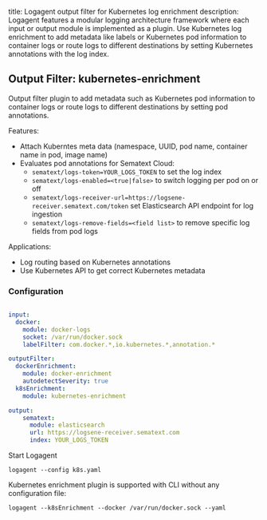 title: Logagent output filter for Kubernetes log enrichment
description: Logagent features a modular logging architecture framework where each input or output module is implemented as a plugin. Use Kubernetes log enrichment to add metadata like labels or Kubernetes pod information to container logs or route logs to different destinations by setting Kubernetes annotations with the log index. 

## Output Filter: kubernetes-enrichment

Output filter plugin to add metadata such as Kubernetes pod information to container logs or route logs to different destinations by setting pod annotations. 

Features:

- Attach Kuberntes meta data (namespace, UUID, pod name, container name in pod, image name)
- Evaluates pod annotations for Sematext Cloud: 
  -  `sematext/logs-token=YOUR_LOGS_TOKEN` to set the log index
  -  `sematext/logs-enabled=<true|false>` to switch logging per pod on or off
  -  `sematext/logs-receiver-url=https://logsene-receiver.sematext.com/token` set Elasticsearch API endpoint for log ingestion 
   - `sematext/logs-remove-fields=<field list>` to remove specific log fields from pod logs 

Applications:

- Log routing based on Kubernetes annotations
- Use Kubernetes API to get correct Kubernetes metadata 


### Configuration

```yaml

input:
  docker:
    module: docker-logs
    socket: /var/run/docker.sock
    labelFilter: com.docker.*,io.kubernetes.*,annotation.*

outputFilter: 
  dockerEnrichment:
    module: docker-enrichment 
    autodetectSeverity: true
  k8sEnrichment:
    module: kubernetes-enrichment

output:
    sematext:
      module: elasticsearch
      url: https://logsene-receiver.sematext.com
      index: YOUR_LOGS_TOKEN

```

Start Logagent

```
logagent --config k8s.yaml
```

Kubernetes enrichment plugin is supported with CLI without any configuration file: 
```
logagent --k8sEnrichment --docker /var/run/docker.sock --yaml
```
